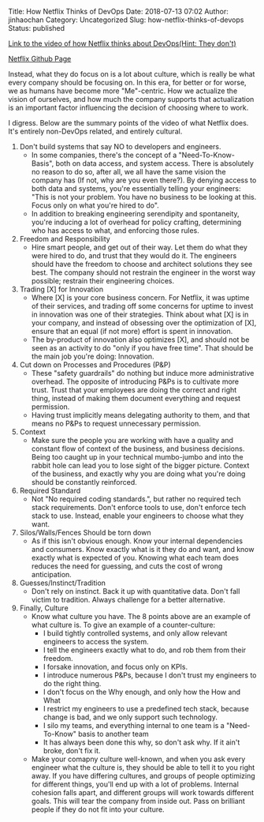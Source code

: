 Title: How Netflix Thinks of DevOps
Date: 2018-07-13 07:02
Author: jinhaochan
Category: Uncategorized
Slug: how-netflix-thinks-of-devops
Status: published

[Link to the video of how Netflix thinks about DevOps(Hint: They don't)](https://www.youtube.com/watch?v=UTKIT6STSVM)

[Netflix Github Page](https://netflix.github.io/)

Instead, what they do focus on is a lot about culture, which is really be what every company should be focusing on. In this era, for better or for worse, we as humans have become more "Me"-centric. How we actualize the vision of ourselves, and how much the company supports that actualization is an important factor influencing the decision of choosing where to work.

I digress. Below are the summary points of the video of what Netflix does. It's entirely non-DevOps related, and entirely cultural.

1.  Don't build systems that say NO to developers and engineers.
    -   In some companies, there's the concept of a "Need-To-Know-Basis", both on data access, and system access. There is absolutely no reason to do so, after all, we all have the same vision the company has (If not, why are you even there?). By denying access to both data and systems, you're essentially telling your engineers: "This is not your problem. You have no business to be looking at this. Focus only on what you're hired to do".
    -   In addition to breaking engineering serendipity and spontaneity, you're inducing a lot of overhead for policy crafting, determining who has access to what, and enforcing those rules.
2.  Freedom and Responsibility
    -   Hire smart people, and get out of their way. Let them do what they were hired to do, and trust that they would do it. The engineers should have the freedom to choose and architect solutions they see best. The company should not restrain the engineer in the worst way possible; restrain their engineering choices.
3.  Trading \[X\] for Innovation
    -   Where \[X\] is your core business concern. For Netflix, it was uptime of their services, and trading off some concerns for uptime to invest in innovation was one of their strategies. Think about what \[X\] is in your company, and instead of obsessing over the optimization of \[X\], ensure that an equal (if not more) effort is spent in innovation.
    -   The by-product of innovation also optimizes \[X\], and should not be seen as an activity to do "only if you have free time". That should be the main job you're doing: Innovation.
4.  Cut down on Processes and Procedures (P&P)
    -   These "safety guardrails" do nothing but induce more administrative overhead. The opposite of introducing P&Ps is to cultivate more trust. Trust that your employees are doing the correct and right thing, instead of making them document everything and request permission.
    -   Having trust implicitly means delegating authority to them, and that means no P&Ps to request unnecessary permission.
5.  Context
    -   Make sure the people you are working with have a quality and constant flow of context of the business, and business decisions. Being too caught up in your technical mumbo-jumbo and into the rabbit hole can lead you to lose sight of the bigger picture. Context of the business, and exactly why you are doing what you're doing should be constantly reinforced.
6.  Required Standard
    -   Not "No required coding standards.", but rather no required tech stack requirements. Don't enforce tools to use, don't enforce tech stack to use. Instead, enable your engineers to choose what they want.
7.  Silos/Walls/Fences Should be torn down
    -   As if this isn't obvious enough. Know your internal dependencies and consumers. Know exactly what is it they do and want, and know exactly what is expected of you. Knowing what each team does reduces the need for guessing, and cuts the cost of wrong anticipation.
8.  Guesses/Instinct/Tradition
    -   Don't rely on instinct. Back it up with quantitative data. Don't fall victim to tradition. Always challenge for a better alternative.
9.  Finally, Culture
    -   Know what culture you have. The 8 points above are an example of what culture is. To give an example of a counter-culture:
        -   I build tightly controlled systems, and only allow relevant engineers to access the system.
        -   I tell the engineers exactly what to do, and rob them from their freedom.
        -   I forsake innovation, and focus only on KPIs.
        -   I introduce numerous P&Ps, because I don't trust my engineers to do the right thing.
        -   I don't focus on the Why enough, and only how the How and What
        -   I restrict my engineers to use a predefined tech stack, because change is bad, and we only support such technology.
        -   I silo my teams, and everything internal to one team is a "Need-To-Know" basis to another team
        -   It has always been done this why, so don't ask why. If it ain't broke, don't fix it.
    -   Make your comapny culture well-known, and when you ask every engineer what the culture is, they should be able to tell it to you right away. If you have differing cultures, and groups of people optimizing for different things, you'll end up with a lot of problems. Internal cohesion falls apart, and different groups will work towards different goals. This will tear the company from inside out. Pass on brilliant people if they do not fit into your culture.

